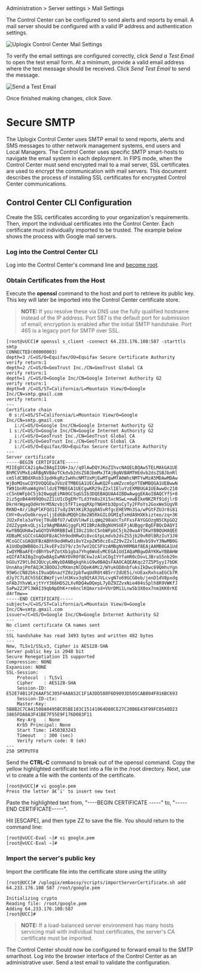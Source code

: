 <!-- 5.4 -->
<div class='ucc'>Administration > Server settings > Mail Settings</div>

The Control Center can be configured to send alerts and reports by email. A mail server should be configured with a valid IP address and authentication settings. 

![Uplogix Control Center Mail Settings](http://uplogix.com/support/docs/img/5.4/uplogix-control-center-server-settings-mail.png)

To verify the email settings are configured correctly, click *Send a Test Email* to open the test email form. At a minimum, provide a valid email address where the test message should be received. Click *Send Test Email* to send the message.

![Send a Test Email](http://uplogix.com/support/docs/img/cc-user-guide/image013.jpg)
 
Once finished making changes, click *Save*.

# Secure SMTP

The Uplogix Control Center uses SMTP email to send reports, alerts and SMS messages to other network management systems, end users and Local Managers.  The Control Center uses specific SMTP smart-hosts to navigate the email system in each deployment. In FIPS mode, when the Control Center must send encrypted mail to a mail server, SSL certificates are used to encrypt the communication with mail servers. This document describes the process of installing SSL certificates for encrypted Control Center communications.

##  Control Center CLI Configuration

Create the SSL certificates according to your organization's requirements. Then, import the individual certificates into the Control Center. Each certificate must individually imported to be trusted.  The example below shows the process with Google mail servers.

### Log into the Control Center CLI 
Log into the Control Center's command line and [become root](http://uplogix.com/docs/control-center-user-guide/managing-the-control-center/becoming-root).

### Obtain Certificates from the Host

Execute the **openssl** command to the host and port to retrieve its public key.  This key will later be imported into the Control Center certificate store. 

> **NOTE:** If you resolve these via DNS use the fully qualified hostname instead of the IP address.  Port 587 is the default port for submission of email; encryption is enabled after the initial SMTP handshake.  Port 465 is a legacy port for SMTP over SSL.

```
[root@vUCC]# openssl s_client -connect 64.233.176.108:587 -starttls smtp
CONNECTED(00000003)
depth=3 /C=US/O=Equifax/OU=Equifax Secure Certificate Authority
verify return:1
depth=2 /C=US/O=GeoTrust Inc./CN=GeoTrust Global CA
verify return:1
depth=1 /C=US/O=Google Inc/CN=Google Internet Authority G2
verify return:1
depth=0 /C=US/ST=California/L=Mountain View/O=Google Inc/CN=smtp.gmail.com
verify return:1
---
Certificate chain
 0 s:/C=US/ST=California/L=Mountain View/O=Google Inc/CN=smtp.gmail.com
   i:/C=US/O=Google Inc/CN=Google Internet Authority G2
 1 s:/C=US/O=Google Inc/CN=Google Internet Authority G2
   i:/C=US/O=GeoTrust Inc./CN=GeoTrust Global CA
 2 s:/C=US/O=GeoTrust Inc./CN=GeoTrust Global CA
   i:/C=US/O=Equifax/OU=Equifax Secure Certificate Authority
---
Server certificate
-----BEGIN CERTIFICATE-----
MIIEgDCCA2igAwIBAgIIGN+Ja//q0lAwDQYJKoZIhvcNAQELBQAwSTELMAkGA1UE
BhMCVVMxEzARBgNVBAoTCkdvb2dsZSBJbmMxJTAjBgNVBAMTHEdvb2dsZSBJbnRl
cm5ldCBBdXRob3JpdHkgRzIwHhcNMTUxMjEwMTgwMTA0WhcNMTYwMzA5MDAwMDAw
WjBoMQswCQYDVQQGEwJVUzETMBEGA1UECAwKQ2FsaWZvcm5pYTEWMBQGA1UEBwwN
TW91bnRhaW4gVmlldzETMBEGA1UECgwKR29vZ2xlIEluYzEXMBUGA1UEAwwOc210
cC5nbWFpbC5jb20wggEiMA0GCSqGSIb3DQEBAQUAA4IBDwAwggEKAoIBAQCYfS+8
2iz5goB44H99Q0u2Z1iUIcDgEMrTLd3Ym8o2X15xcNSwL+ewBIkeNKZRf91djlrD
DkrHrWgagOdHrHrM5Nzvbj5fFTieqqRXpYN6Htb3QpsCyTy2FPoYs2GoxWe5UgVR
RKND+Ar/iBqPlKFQd1I7sdyINtXKiR3gq0A5vRfgcEHEVMn3Sa/wPGtFZUJr8s81
CHY+0uvOo0kroyoljjEd6BuMQQh18e2W5RkGILOGMIqTxHdA9HXKkizteo/zq+3K
JU2xFmla3aYVejT0u8BfU7/wEUVlHwFiLqWq298aUcTsFFxsFAYGGOzgN5CKpGO2
Zd2ZygmkvQLjs1z9AgMBAAGjggFLMIIBRzAdBgNVHSUEFjAUBggrBgEFBQcDAQYI
KwYBBQUHAwIwGQYDVR0RBBIwEIIOc210cC5nbWFpbC5jb20waAYIKwYBBQUHAQEE
XDBaMCsGCCsGAQUFBzAChh9odHRwOi8vcGtpLmdvb2dsZS5jb20vR0lBRzIuY3J0
MCsGCCsGAQUFBzABhh9odHRwOi8vY2xpZW50czEuZ29vZ2xlLmNvbS9vY3NwMB0G
A1UdDgQWBBQoJ1JkvEFvIU79/z3n7wV2QCSFVzAMBgNVHRMBAf8EAjAAMB8GA1Ud
IwQYMBaAFErdBhYbvPZotXb1gba7Yhq6WoEvMCEGA1UdIAQaMBgwDAYKKwYBBAHW
eQIFATAIBgZngQwBAgIwMAYDVR0fBCkwJzAloCOgIYYfaHR0cDovL3BraS5nb29n
bGUuY29tL0dJQUcyLmNybDANBgkqhkiG9w0BAQsFAAOCAQEAKqc27Z5PSyy17bDK
UnnAhajPmfAQJKJBOOUJcMXmnzNlDQeK4Mc2/WYukOD8nbfuksIkDwc69QmhuYgn
95WGcCN82bksI9uaQ6nazYZ0z2pbTwqUdR8t4B5rrZdUE5i/nUEaxRxhsaEGCb7R
dJy7C7L8Ch5SECBWzFjvnlH3Kvx3q9QtAXJVLcvgN7o69GCG0eb/jenD1dV8pxdq
oFAbJYhvWLxjtYrY366HDS2LXvRDQ4wDQepL7yDZ9ZZvxNie404sSplh8R9VWKfJ
5aPw2ZJPl3WAI39qbNpDhK+re6nclKQmxrsd+VUrDMi1LnwSb3X0ox7nm1KK0rKE
d4rTmw==
-----END CERTIFICATE-----
subject=/C=US/ST=California/L=Mountain View/O=Google Inc/CN=smtp.gmail.com
issuer=/C=US/O=Google Inc/CN=Google Internet Authority G2
---
No client certificate CA names sent
---
SSL handshake has read 3493 bytes and written 482 bytes
---
New, TLSv1/SSLv3, Cipher is AES128-SHA
Server public key is 2048 bit
Secure Renegotiation IS supported
Compression: NONE
Expansion: NONE
SSL-Session:
    Protocol  : TLSv1
    Cipher    : AES128-SHA
    Session-ID: E52E74B11F26AAF5C305F4A8A52C1F1A3DD588F6D9093D505CAB804F816BC693
    Session-ID-ctx:
    Master-Key: 5B8B2C7CA41508A0495BC05BE183C15141064D80CE27C20B6E43F99FC0540D23        3865FDA8A3F41BE7F55E9F176D083F11
    Key-Arg   : None
    Krb5 Principal: None
    Start Time: 1450383243
    Timeout   : 300 (sec)
    Verify return code: 0 (ok)
---
250 SMTPUTF8
```

Send the **CTRL-C** command to break out of the openssl command. Copy the yellow highlighted certificate text into a file in the /root directory. Next, use vi to create a file with the contents of the certificate.

```
[root@vUCC]# vi google.pem
Press the letter â€˜i' to insert new text
```
 
Paste the highlighted text from, "----BEGIN CERTIFICATE -----" to, "-----END CERTIFICATE-----".

Hit [ESCAPE], and then type ZZ to save the file. You should return to the command line:

```
[root@vUCC-Eval ~]# vi google.pem
[root@vUCC-Eval ~]#
```

### Import the server's public key

Import the certificate file into the certificate store using the utility

```
[root@UCC]# /uplogix/embassy/scripts/importServerCertificate.sh add 64.233.176.108 587 /root/google.pem

Initializing crypto
Reading file: /root/google.pem
Adding 64.233.176.108:587
[root@UCC]#
```

> **NOTE:** If a load-balanced server environment has many hosts servicing mail with individual host certificates, the server's CA certificate must be imported.

The Control Center should now be configured to forward email to the SMTP smarthost.  Log into the browser interface of the Control Center as an administrative user. Send a test email to validate the configuration.